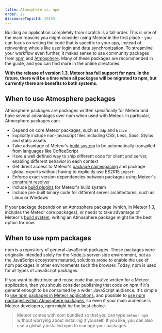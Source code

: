 ```yaml
---
title: Atmosphere vs. npm
order: 27
discourseTopicId: 20193
---
```


Building an application completely from scratch is a tall order. This is one of the main reasons you might consider using Meteor in the first place - you can focus on writing the code that is specific to your app, instead of reinventing wheels like user login and data synchronization. To streamline your workflow even further, it makes sense to use community packages from [npm](https://www.npmjs.com) and [Atmosphere](https://atmospherejs.com). Many of these packages are recommended in the guide, and you can find more in the online directories.

**With the release of version 1.3, Meteor has full support for npm. In the future, there will be a time when all packages will be migrated to npm, but currently there are benefits to both systems.**

<h2 id="when-atmosphere">When to use Atmosphere packages</h2>

Atmosphere packages are packages written specifically for Meteor and have several advantages over npm when used with Meteor. In particular, Atmosphere packages can:

- Depend on core Meteor packages, such as `ddp` and `blaze`
- Explicitly include non-javascript files including CSS, Less, Sass, Stylus and static assets
- Take advantage of Meteor's [build system](build-tool.html) to be automatically transpiled from languages like CoffeeScript
- Have a well defined way to ship different code for client and server, enabling different behavior in each context
- Get direct access to Meteor's [package namespacing](using-atmosphere-packages.md#package-namespacing) and package global exports without having to explicitly use ES2015 `import`
- Enforce exact version dependencies between packages using Meteor's [constraint resolver](writing-atmosphere-packages.md#version-constraints)
- Include [build plugins](build-tool.html#compiles-with-build-plugins) for Meteor's build system
- Include pre-built binary code for different server architectures, such as Linux or Windows

If your package depends on an Atmosphere package (which, in Meteor 1.3, includes the Meteor core packages), or needs to take advantage of Meteor's [build system](build-tool.html), writing an Atmosphere package might be the best option for now.

<h2 id="when-npm">When to use npm packages</h2>

npm is a repository of general JavaScript packages. These packages were originally intended solely for the Node.js server-side environment, but as the JavaScript ecosystem matured, solutions arose to enable the use of npm packages in other environments such the browser. Today, npm is used for all types of JavaScript packages.

If you want to distribute and reuse code that you've written for a Meteor application, then you should consider publishing that code on npm if it's general enough to be consumed by a wider JavaScript audience. It's simple to [use npm packages in Meteor applications](using-npm-packages.html#using-npm), and possible to [use npm packages within Atmosphere packages](writing-atmosphere-packages.html#npm-dependencies), so even if your main audience is Meteor developers, npm might be the best choice.

> Meteor comes with npm bundled so that you can type `meteor npm` without worrying about installing it yourself. If you like, you can also use a globally installed npm to manage your packages.
